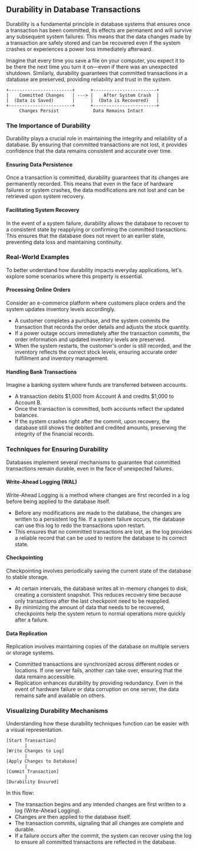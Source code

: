 ## Durability in Database Transactions

Durability is a fundamental principle in database systems that ensures once a transaction has been committed, its effects are permanent and will survive any subsequent system failures. This means that the data changes made by a transaction are safely stored and can be recovered even if the system crashes or experiences a power loss immediately afterward.

Imagine that every time you save a file on your computer, you expect it to be there the next time you turn it on—even if there was an unexpected shutdown. Similarly, durability guarantees that committed transactions in a database are preserved, providing reliability and trust in the system.

```
+------------------------+      +------------------------+
|    Committed Changes   | ---> |    After System Crash  |
|  (Data is Saved)       |      |  (Data is Recovered)   |
+------------------------+      +------------------------+
     Changes Persist             Data Remains Intact
```

### The Importance of Durability

Durability plays a crucial role in maintaining the integrity and reliability of a database. By ensuring that committed transactions are not lost, it provides confidence that the data remains consistent and accurate over time.

#### Ensuring Data Persistence

Once a transaction is committed, durability guarantees that its changes are permanently recorded. This means that even in the face of hardware failures or system crashes, the data modifications are not lost and can be retrieved upon system recovery.

#### Facilitating System Recovery

In the event of a system failure, durability allows the database to recover to a consistent state by reapplying or confirming the committed transactions. This ensures that the database does not revert to an earlier state, preventing data loss and maintaining continuity.

### Real-World Examples

To better understand how durability impacts everyday applications, let's explore some scenarios where this property is essential.

#### Processing Online Orders

Consider an e-commerce platform where customers place orders and the system updates inventory levels accordingly.

- A customer completes a purchase, and the system commits the transaction that records the order details and adjusts the stock quantity.
- If a power outage occurs immediately after the transaction commits, the order information and updated inventory levels are preserved.
- When the system restarts, the customer's order is still recorded, and the inventory reflects the correct stock levels, ensuring accurate order fulfillment and inventory management.

#### Handling Bank Transactions

Imagine a banking system where funds are transferred between accounts.

- A transaction debits $1,000 from Account A and credits $1,000 to Account B.
- Once the transaction is committed, both accounts reflect the updated balances.
- If the system crashes right after the commit, upon recovery, the database still shows the debited and credited amounts, preserving the integrity of the financial records.

### Techniques for Ensuring Durability

Databases implement several mechanisms to guarantee that committed transactions remain durable, even in the face of unexpected failures.

#### Write-Ahead Logging (WAL)

Write-Ahead Logging is a method where changes are first recorded in a log before being applied to the database itself.

- Before any modifications are made to the database, the changes are written to a persistent log file. If a system failure occurs, the database can use this log to redo the transactions upon restart.
- This ensures that no committed transactions are lost, as the log provides a reliable record that can be used to restore the database to its correct state.

#### Checkpointing

Checkpointing involves periodically saving the current state of the database to stable storage.

- At certain intervals, the database writes all in-memory changes to disk, creating a consistent snapshot. This reduces recovery time because only transactions after the last checkpoint need to be reapplied.
- By minimizing the amount of data that needs to be recovered, checkpoints help the system return to normal operations more quickly after a failure.

#### Data Replication

Replication involves maintaining copies of the database on multiple servers or storage systems.

- Committed transactions are synchronized across different nodes or locations. If one server fails, another can take over, ensuring that the data remains accessible.
- Replication enhances durability by providing redundancy. Even in the event of hardware failure or data corruption on one server, the data remains safe and available on others.

### Visualizing Durability Mechanisms

Understanding how these durability techniques function can be easier with a visual representation.

```
[Start Transaction]
       |
[Write Changes to Log]
       |
[Apply Changes to Database]
       |
[Commit Transaction]
       |
[Durability Ensured]
```

In this flow:

- The transaction begins and any intended changes are first written to a log (Write-Ahead Logging).
- Changes are then applied to the database itself.
- The transaction commits, signaling that all changes are complete and durable.
- If a failure occurs after the commit, the system can recover using the log to ensure all committed transactions are reflected in the database.

